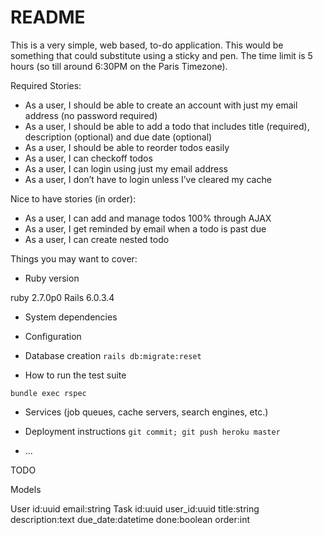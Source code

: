 # README

This is a very simple, web based, to-do application. This would be something that could substitute using a sticky and pen. The time limit is 5 hours (so till around 6:30PM on the Paris Timezone).

Required Stories:
- As a user, I should be able to create an account with just my email address (no password required)
- As a user, I should be able to add a todo that includes title (required), description (optional) and due date (optional)
- As a user, I should be able to reorder todos easily
- As a user, I can checkoff todos
- As a user, I can login using just my email address
- As a user, I don’t have to login unless I’ve cleared my cache

Nice to have stories (in order):
- As a user, I can add and manage todos 100% through AJAX
- As a user, I get reminded by email when a todo is past due
- As a user, I can create nested todo

Things you may want to cover:

* Ruby version

ruby 2.7.0p0
Rails 6.0.3.4

* System dependencies

* Configuration

* Database creation
`rails db:migrate:reset`

* How to run the test suite

`bundle exec rspec`

* Services (job queues, cache servers, search engines, etc.)

* Deployment instructions
`git commit; git push heroku master`

* ...

TODO

Models

User  id:uuid email:string
Task  id:uuid user_id:uuid title:string description:text due_date:datetime done:boolean order:int



